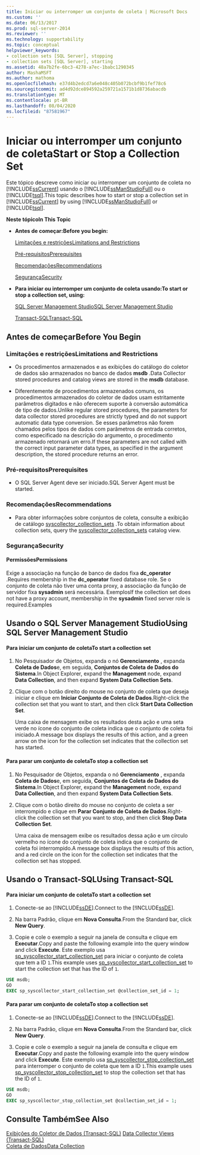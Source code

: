 ```yaml
---
title: Iniciar ou interromper um conjunto de coleta | Microsoft Docs
ms.custom: ''
ms.date: 06/13/2017
ms.prod: sql-server-2014
ms.reviewer: ''
ms.technology: supportability
ms.topic: conceptual
helpviewer_keywords:
- collection sets [SQL Server], stopping
- collection sets [SQL Server], starting
ms.assetid: 48a7b2fe-6bc3-4278-a7ec-1babc1290345
author: MashaMSFT
ms.author: mathoma
ms.openlocfilehash: e37d4b2edcd7a6e048c405b072bcbf9b1fef78c6
ms.sourcegitcommit: ad4d92dce894592a259721a1571b1d8736abacdb
ms.translationtype: MT
ms.contentlocale: pt-BR
ms.lasthandoff: 08/04/2020
ms.locfileid: "87581967"
---
```

# <a name="start-or-stop-a-collection-set"></a><span data-ttu-id="54d04-102">Iniciar ou interromper um conjunto de coleta</span><span class="sxs-lookup"><span data-stu-id="54d04-102">Start or Stop a Collection Set</span></span>
  <span data-ttu-id="54d04-103">Este tópico descreve como iniciar ou interromper um conjunto de coleta no [!INCLUDE[ssCurrent](../../includes/sscurrent-md.md)] usando o [!INCLUDE[ssManStudioFull](../../includes/ssmanstudiofull-md.md)] ou o [!INCLUDE[tsql](../../includes/tsql-md.md)].</span><span class="sxs-lookup"><span data-stu-id="54d04-103">This topic describes how to start or stop a collection set in [!INCLUDE[ssCurrent](../../includes/sscurrent-md.md)] by using [!INCLUDE[ssManStudioFull](../../includes/ssmanstudiofull-md.md)] or [!INCLUDE[tsql](../../includes/tsql-md.md)].</span></span>  
  
 <span data-ttu-id="54d04-104">**Neste tópico**</span><span class="sxs-lookup"><span data-stu-id="54d04-104">**In This Topic**</span></span>  
  
-   <span data-ttu-id="54d04-105">**Antes de começar:**</span><span class="sxs-lookup"><span data-stu-id="54d04-105">**Before you begin:**</span></span>  
  
     [<span data-ttu-id="54d04-106">Limitações e restrições</span><span class="sxs-lookup"><span data-stu-id="54d04-106">Limitations and Restrictions</span></span>](#Restrictions)  
  
     [<span data-ttu-id="54d04-107">Pré-requisitos</span><span class="sxs-lookup"><span data-stu-id="54d04-107">Prerequisites</span></span>](#Prerequisites)  
  
     [<span data-ttu-id="54d04-108">Recomendações</span><span class="sxs-lookup"><span data-stu-id="54d04-108">Recommendations</span></span>](#Recommendations)  
  
     [<span data-ttu-id="54d04-109">Segurança</span><span class="sxs-lookup"><span data-stu-id="54d04-109">Security</span></span>](#Security)  
  
-   <span data-ttu-id="54d04-110">**Para iniciar ou interromper um conjunto de coleta usando:**</span><span class="sxs-lookup"><span data-stu-id="54d04-110">**To start or stop a collection set, using:**</span></span>  
  
     [<span data-ttu-id="54d04-111">SQL Server Management Studio</span><span class="sxs-lookup"><span data-stu-id="54d04-111">SQL Server Management Studio</span></span>](#SSMSProcedure)  
  
     [<span data-ttu-id="54d04-112">Transact-SQL</span><span class="sxs-lookup"><span data-stu-id="54d04-112">Transact-SQL</span></span>](#TsqlProcedure)  
  
##  <a name="before-you-begin"></a><a name="BeforeYouBegin"></a> <span data-ttu-id="54d04-113">Antes de começar</span><span class="sxs-lookup"><span data-stu-id="54d04-113">Before You Begin</span></span>  
  
###  <a name="limitations-and-restrictions"></a><a name="Restrictions"></a> <span data-ttu-id="54d04-114">Limitações e restrições</span><span class="sxs-lookup"><span data-stu-id="54d04-114">Limitations and Restrictions</span></span>  
  
-   <span data-ttu-id="54d04-115">Os procedimentos armazenados e as exibições do catálogo do coletor de dados são armazenados no banco de dados **msdb** .</span><span class="sxs-lookup"><span data-stu-id="54d04-115">Data Collector stored procedures and catalog views are stored in the **msdb** database.</span></span>  
  
-   <span data-ttu-id="54d04-116">Diferentemente de procedimentos armazenados comuns, os procedimentos armazenados do coletor de dados usam estritamente parâmetros digitados e não oferecem suporte à conversão automática de tipo de dados.</span><span class="sxs-lookup"><span data-stu-id="54d04-116">Unlike regular stored procedures, the parameters for data collector stored procedures are strictly typed and do not support automatic data type conversion.</span></span> <span data-ttu-id="54d04-117">Se esses parâmetros não forem chamados pelos tipos de dados com parâmetros de entrada corretos, como especificado na descrição do argumento, o procedimento armazenado retornará um erro.</span><span class="sxs-lookup"><span data-stu-id="54d04-117">If these parameters are not called with the correct input parameter data types, as specified in the argument description, the stored procedure returns an error.</span></span>  
  
###  <a name="prerequisites"></a><a name="Prerequisites"></a> <span data-ttu-id="54d04-118">Pré-requisitos</span><span class="sxs-lookup"><span data-stu-id="54d04-118">Prerequisites</span></span>  
  
-   <span data-ttu-id="54d04-119">O SQL Server Agent deve ser iniciado.</span><span class="sxs-lookup"><span data-stu-id="54d04-119">SQL Server Agent must be started.</span></span>  
  
###  <a name="recommendations"></a><a name="Recommendations"></a> <span data-ttu-id="54d04-120">Recomendações</span><span class="sxs-lookup"><span data-stu-id="54d04-120">Recommendations</span></span>  
  
-   <span data-ttu-id="54d04-121">Para obter informações sobre conjuntos de coleta, consulte a exibição de catálogo [syscollector_collection_sets](/sql/relational-databases/system-catalog-views/syscollector-collection-sets-transact-sql) .</span><span class="sxs-lookup"><span data-stu-id="54d04-121">To obtain information about collection sets, query the [syscollector_collection_sets](/sql/relational-databases/system-catalog-views/syscollector-collection-sets-transact-sql) catalog view.</span></span>  
  
###  <a name="security"></a><a name="Security"></a> <span data-ttu-id="54d04-122">Segurança</span><span class="sxs-lookup"><span data-stu-id="54d04-122">Security</span></span>  
  
####  <a name="permissions"></a><a name="Permissions"></a> <span data-ttu-id="54d04-123">Permissões</span><span class="sxs-lookup"><span data-stu-id="54d04-123">Permissions</span></span>  
 <span data-ttu-id="54d04-124">Exige a associação na função de banco de dados fixa **dc_operator** .</span><span class="sxs-lookup"><span data-stu-id="54d04-124">Requires membership in the **dc_operator** fixed database role.</span></span> <span data-ttu-id="54d04-125">Se o conjunto de coleta não tiver uma conta proxy, a associação da função de servidor fixa **sysadmin** será necessária. Exemplos</span><span class="sxs-lookup"><span data-stu-id="54d04-125">If the collection set does not have a proxy account, membership in the **sysadmin** fixed server role is required.Examples</span></span>  
  
##  <a name="using-sql-server-management-studio"></a><a name="SSMSProcedure"></a> <span data-ttu-id="54d04-126">Usando o SQL Server Management Studio</span><span class="sxs-lookup"><span data-stu-id="54d04-126">Using SQL Server Management Studio</span></span>  
  
#### <a name="to-start-a-collection-set"></a><span data-ttu-id="54d04-127">Para iniciar um conjunto de coleta</span><span class="sxs-lookup"><span data-stu-id="54d04-127">To start a collection set</span></span>  
  
1.  <span data-ttu-id="54d04-128">No Pesquisador de Objetos, expanda o nó **Gerenciamento** , expanda **Coleta de Dados**e, em seguida, **Conjuntos de Coleta de Dados do Sistema**.</span><span class="sxs-lookup"><span data-stu-id="54d04-128">In Object Explorer, expand the **Management** node, expand **Data Collection**, and then expand **System Data Collection Sets**.</span></span>  
  
2.  <span data-ttu-id="54d04-129">Clique com o botão direito do mouse no conjunto de coleta que deseja iniciar e clique em **Iniciar Conjunto de Coleta de Dados**.</span><span class="sxs-lookup"><span data-stu-id="54d04-129">Right-click the collection set that you want to start, and then click **Start Data Collection Set**.</span></span>  
  
     <span data-ttu-id="54d04-130">Uma caixa de mensagem exibe os resultados desta ação e uma seta verde no ícone do conjunto de coleta indica que o conjunto de coleta foi iniciado.</span><span class="sxs-lookup"><span data-stu-id="54d04-130">A message box displays the results of this action, and a green arrow on the icon for the collection set indicates that the collection set has started.</span></span>  
  
#### <a name="to-stop-a-collection-set"></a><span data-ttu-id="54d04-131">Para parar um conjunto de coleta</span><span class="sxs-lookup"><span data-stu-id="54d04-131">To stop a collection set</span></span>  
  
1.  <span data-ttu-id="54d04-132">No Pesquisador de Objetos, expanda o nó **Gerenciamento** , expanda **Coleta de Dados**e, em seguida, **Conjuntos de Coleta de Dados do Sistema**.</span><span class="sxs-lookup"><span data-stu-id="54d04-132">In Object Explorer, expand the **Management** node, expand **Data Collection**, and then expand **System Data Collection Sets**.</span></span>  
  
2.  <span data-ttu-id="54d04-133">Clique com o botão direito do mouse no conjunto de coleta a ser interrompido e clique em **Parar Conjunto de Coleta de Dados**.</span><span class="sxs-lookup"><span data-stu-id="54d04-133">Right-click the collection set that you want to stop, and then click **Stop Data Collection Set**.</span></span>  
  
     <span data-ttu-id="54d04-134">Uma caixa de mensagem exibe os resultados dessa ação e um círculo vermelho no ícone do conjunto de coleta indica que o conjunto de coleta foi interrompido.</span><span class="sxs-lookup"><span data-stu-id="54d04-134">A message box displays the results of this action, and a red circle on the icon for the collection set indicates that the collection set has stopped.</span></span>  
  
##  <a name="using-transact-sql"></a><a name="TsqlProcedure"></a> <span data-ttu-id="54d04-135">Usando o Transact-SQL</span><span class="sxs-lookup"><span data-stu-id="54d04-135">Using Transact-SQL</span></span>  
  
#### <a name="to-start-a-collection-set"></a><span data-ttu-id="54d04-136">Para iniciar um conjunto de coleta</span><span class="sxs-lookup"><span data-stu-id="54d04-136">To start a collection set</span></span>  
  
1.  <span data-ttu-id="54d04-137">Conecte-se ao [!INCLUDE[ssDE](../../../includes/ssde-md.md)].</span><span class="sxs-lookup"><span data-stu-id="54d04-137">Connect to the [!INCLUDE[ssDE](../../../includes/ssde-md.md)].</span></span>  
  
2.  <span data-ttu-id="54d04-138">Na barra Padrão, clique em **Nova Consulta**.</span><span class="sxs-lookup"><span data-stu-id="54d04-138">From the Standard bar, click **New Query**.</span></span>  
  
3.  <span data-ttu-id="54d04-139">Copie e cole o exemplo a seguir na janela de consulta e clique em **Executar**.</span><span class="sxs-lookup"><span data-stu-id="54d04-139">Copy and paste the following example into the query window and click **Execute**.</span></span> <span data-ttu-id="54d04-140">Este exemplo usa [sp_syscollector_start_collection_set](/sql/relational-databases/system-stored-procedures/sp-syscollector-start-collection-set-transact-sql) para iniciar o conjunto de coleta que tem a ID `1`.</span><span class="sxs-lookup"><span data-stu-id="54d04-140">This example uses [sp_syscollector_start_collection_set](/sql/relational-databases/system-stored-procedures/sp-syscollector-start-collection-set-transact-sql) to start the collection set that has the ID of `1`.</span></span>  
  
```sql  
USE msdb;  
GO  
EXEC sp_syscollector_start_collection_set @collection_set_id = 1;  
```  
  
#### <a name="to-stop-a-collection-set"></a><span data-ttu-id="54d04-141">Para parar um conjunto de coleta</span><span class="sxs-lookup"><span data-stu-id="54d04-141">To stop a collection set</span></span>  
  
1.  <span data-ttu-id="54d04-142">Conecte-se ao [!INCLUDE[ssDE](../../../includes/ssde-md.md)].</span><span class="sxs-lookup"><span data-stu-id="54d04-142">Connect to the [!INCLUDE[ssDE](../../../includes/ssde-md.md)].</span></span>  
  
2.  <span data-ttu-id="54d04-143">Na barra Padrão, clique em **Nova Consulta**.</span><span class="sxs-lookup"><span data-stu-id="54d04-143">From the Standard bar, click **New Query**.</span></span>  
  
3.  <span data-ttu-id="54d04-144">Copie e cole o exemplo a seguir na janela de consulta e clique em **Executar**.</span><span class="sxs-lookup"><span data-stu-id="54d04-144">Copy and paste the following example into the query window and click **Execute**.</span></span> <span data-ttu-id="54d04-145">Este exemplo usa [sp_syscollector_stop_collection_set](/sql/relational-databases/system-stored-procedures/sp-syscollector-stop-collection-set-transact-sql) para interromper o conjunto de coleta que tem a ID `1`.</span><span class="sxs-lookup"><span data-stu-id="54d04-145">This example uses [sp_syscollector_stop_collection_set](/sql/relational-databases/system-stored-procedures/sp-syscollector-stop-collection-set-transact-sql) to stop the collection set that has the ID of `1`.</span></span>  
  
```sql  
USE msdb;  
GO  
EXEC sp_syscollector_stop_collection_set @collection_set_id = 1;  
```  
  
## <a name="see-also"></a><span data-ttu-id="54d04-146">Consulte Também</span><span class="sxs-lookup"><span data-stu-id="54d04-146">See Also</span></span>  
 <span data-ttu-id="54d04-147">[Exibições do Coletor de Dados &#40;Transact-SQL&#41;](/sql/relational-databases/system-catalog-views/data-collector-views-transact-sql) </span><span class="sxs-lookup"><span data-stu-id="54d04-147">[Data Collector Views &#40;Transact-SQL&#41;](/sql/relational-databases/system-catalog-views/data-collector-views-transact-sql) </span></span>  
 [<span data-ttu-id="54d04-148">Coleta de Dados</span><span class="sxs-lookup"><span data-stu-id="54d04-148">Data Collection</span></span>](data-collection.md)  
  
  
